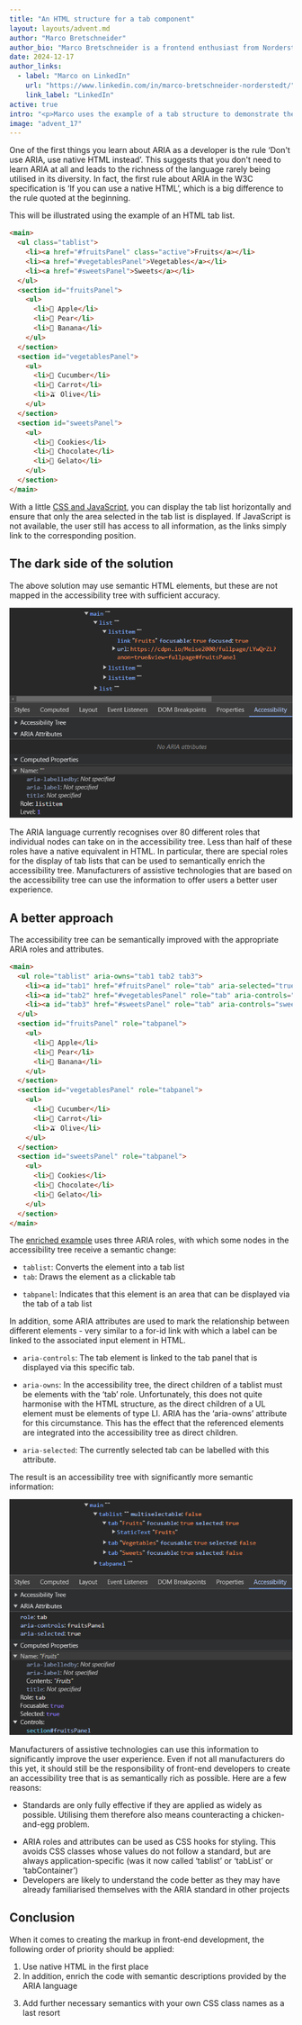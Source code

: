 ```yaml
---
title: "An HTML structure for a tab component"
layout: layouts/advent.md
author: "Marco Bretschneider"
author_bio: "Marco Bretschneider is a frontend enthusiast from Norderstedt (Germany) and has been working at PPI AG for 19 years. He first came into contact with HTML back in 1997, and even though Marco has occasionally immersed himself in backend topics, his heart is still set on frontend development - with all the joys and sorrows that this entails."
date: 2024-12-17
author_links:
  - label: "Marco on LinkedIn"
    url: "https://www.linkedin.com/in/marco-bretschneider-norderstedt/"
    link_label: "LinkedIn"
active: true
intro: "<p>Marco uses the example of a tab structure to demonstrate the richness of ARIA</p>"
image: "advent_17"
---
```

<!-- SS: I think MM has covered everything I had to say. No additional comments from me. -->
<!-- MM: I like the post but an issue I have is that it's not clear enough how using ARIA benefits users. You talk about accuracy and the importance of a rich accessibility tree but how is the second example better than the first one for users? Which problems does it solve? -->

One of the first things you learn about ARIA as a developer is the rule ‘Don't use ARIA, use native HTML instead’. This suggests that you don't need to learn ARIA at all and leads to the richness of the language rarely being utilised in its diversity. In fact, the first rule about ARIA in the W3C specification is ‘If you can use a native HTML’, which is a big difference to the rule quoted at the beginning.
<!-- MM: You are talking about the same rule, it's just that the first phrasing is shortened. When people say it, they usually also say "if possible" which is just a paraphrased version of the other rule you're citing.  -->
<!-- MM: "leads to the richness of the language rarely being utilised in its diversity" <- are you sure about that? If yes, then please elaborate. What do you base this observation on? Do you have examples where there isn't enough ARIA on a site? Which attributes are underused? Because if there's a set of roles that's quite well known and used then it's tablist, tab, and tabpanel. -->
<!-- MM: I feel like your intro would work better if you rewrote it. Instead of saying that people misinterpret the rule and thus don't use ARIA as much as they should, I'd rather take a more positive stance and say how the advice is good because HTML is accessible by default, etc. but that sometimes ARIA can give HTML a hand and help improve a11y and UX. That would align much better with your conclusion.  -->
<!-- MM: Please link to the rules: https://www.w3.org/TR/aria-in-html/#NOTES -->

This will be illustrated using the example of an HTML tab list.

```html
<main>
  <ul class="tablist">
    <li><a href="#fruitsPanel" class="active">Fruits</a></li>
    <li><a href="#vegetablesPanel">Vegetables</a></li>
    <li><a href="#sweetsPanel">Sweets</a></li>
  </ul>
  <section id="fruitsPanel">
    <ul>
      <li>🍎 Apple</li>
      <li>🍐 Pear</li>
      <li>🍌 Banana</li>
    </ul>
  </section>
  <section id="vegetablesPanel">
    <ul>
      <li>🥒 Cucumber</li>
      <li>🥕 Carrot</li>
      <li>🫒 Olive</li>
    </ul>
  </section>
  <section id="sweetsPanel">
    <ul>
      <li>🍪 Cookies</li>
      <li>🍫 Chocolate</li>
      <li>🍦 Gelato</li>
    </ul>
  </section>
</main>
```
<!-- MM: The emojis causes redundancy. VoiceOver reads red apple apple, pear pear, banana banana,... -->

With a little [CSS and JavaScript](https://codepen.io/Meise2000/full/LYwQrZL), you can display the tab list horizontally and ensure that only the area selected in the tab list is displayed. If JavaScript is not available, the user still has access to all information, as the links simply link to the corresponding position. 

## The dark side of the solution

The above solution may use semantic HTML elements, but these are not mapped in the accessibility tree with sufficient accuracy.
<!-- MM: What does sufficient accuracy means and how does it affect users? -->

![image](a11y-tree-1.png)

The ARIA language currently recognises over 80 different roles that individual nodes can take on in the accessibility tree. Less than half of these roles have a native equivalent in HTML. In particular, there are special roles for the display of tab lists that can be used to semantically enrich the accessibility tree. Manufacturers of assistive technologies that are based on the accessibility tree can use the information to offer users a better user experience.

## A better approach

The accessibility tree can be semantically improved with the appropriate ARIA roles and attributes.

```html
<main>
  <ul role="tablist" aria-owns="tab1 tab2 tab3">
    <li><a id="tab1" href="#fruitsPanel" role="tab" aria-selected="true" aria-controls="fruitsPanel">Fruits</a></li>
    <li><a id="tab2" href="#vegetablesPanel" role="tab" aria-controls="vegetablesPanel">Vegetables</a></li>
    <li><a id="tab3" href="#sweetsPanel" role="tab" aria-controls="sweetsPanel">Sweets</a></li>
  </ul>
  <section id="fruitsPanel" role="tabpanel">
    <ul>
      <li>🍎 Apple</li>
      <li>🍐 Pear</li>
      <li>🍌 Banana</li>
    </ul>
  </section>
  <section id="vegetablesPanel" role="tabpanel">
    <ul>
      <li>🥒 Cucumber</li>
      <li>🥕 Carrot</li>
      <li>🫒 Olive</li>
    </ul>
  </section>
  <section id="sweetsPanel" role="tabpanel">
    <ul>
      <li>🍪 Cookies</li>
      <li>🍫 Chocolate</li>
      <li>🍦 Gelato</li>
    </ul>
  </section>
</main>
```

The [enriched example](https://codepen.io/Meise2000/full/XWvRgYM) uses three ARIA roles, with which some nodes in the accessibility tree receive a semantic change:

* `tablist`: Converts the element into a tab list
* `tab`: Draws the element as a clickable tab
<!-- MM: "Draws" sounds like it's chaging the visuals of the link. -->
* `tabpanel`: Indicates that this element is an area that can be displayed via the tab of a tab list

In addition, some ARIA attributes are used to mark the relationship between different elements - very similar to a for-id link with which a label can be linked to the associated input element in HTML.

* `aria-controls`: The tab element is linked to the tab panel that is displayed via this specific tab.
<!-- MM: It's worth mentioning that `aria-controls` isn't well supported and probably doesn't make a difference for users. Or you could even remove it. -->
* `aria-owns`: In the accessibility tree, the direct children of a tablist must be elements with the ‘tab’ role. Unfortunately, this does not quite harmonise with the HTML structure, as the direct children of a UL element must be elements of type LI. ARIA has the ‘aria-owns’ attribute for this circumstance. This has the effect that the referenced elements are integrated into the accessibility tree as direct children.
<!-- MM: Why do you need a <ul> and <li> in the first place when you're overwriting their roles? Why not just use <div>s? -->
* `aria-selected`: The currently selected tab can be labelled with this attribute.
<!-- MM: Using "label" here might let people think that `aria-selected` is similar to `aria-label` or `aria-labelledby` -->

The result is an accessibility tree with significantly more semantic information:

![image](a11y-tree-2.png)

Manufacturers of assistive technologies can use this information to significantly improve the user experience. Even if not all manufacturers do this yet, it should still be the responsibility of front-end developers to create an accessibility tree that is as semantically rich as possible. Here are a few reasons:
<!-- MM: Again, you're talking about the importance of the semantically rich a11y tree. Except for maybe the first point here, none of them benefits users directly. They only improve the DX. So, what are the benefits for the user? -->

* Standards are only fully effective if they are applied as widely as possible. Utilising them therefore also means counteracting a chicken-and-egg problem.
<!-- MM: Since your approach is "HTML-first", you're already using the standard. You're just overwriting it with another standard. -->
<!-- MM: Why is this a chicken-and-egg problem?  -->
* ARIA roles and attributes can be used as CSS hooks for styling. This avoids CSS classes whose values do not follow a standard, but are always application-specific (was it now called ‘tablist’ or ‘tabList’ or ‘tabContainer’)
* Developers are likely to understand the code better as they may have already familiarised themselves with the ARIA standard in other projects

## Conclusion

When it comes to creating the markup in front-end development, the following order of priority should be applied:

1. Use native HTML in the first place
2. In addition, enrich the code with semantic descriptions provided by the ARIA language
<!-- MM: …if necessary -->
3. Add further necessary semantics with your own CSS class names as a last resort
<!-- MM: What do you mean with adding semantics using class names? -->
